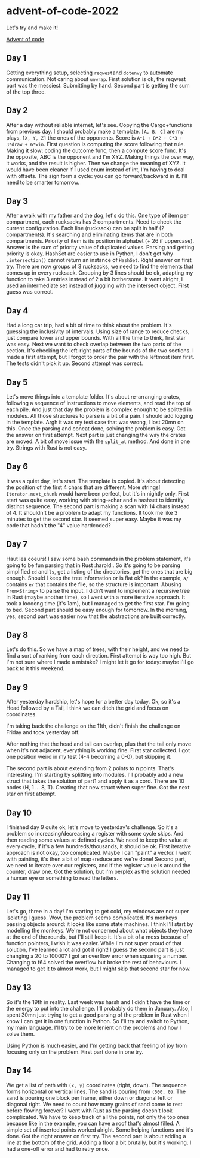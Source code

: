# advent-of-code-2022
Let's try and make it!

[Advent of code](https://adventofcode.com/)

## Day 1

Getting everything setup, 
selecting `reqwest`and `dotenvy` to automate communication.
Not caring about `unwrap`.
First solution is ok, the reqwest part was the messiest.
Submitting by hand.
Second part is getting the sum of the top three.

## Day 2

After a day without reliable internet,
let's see.
Copying the Cargo+functions from previous day.
I should probably make a template.
`[A, B, C]` are my plays, `[X, Y, Z]` the ones of the opponents.
Score is `A*1 + B*2 + C*3 + 3*draw + 6*win`.
First question is computing the score following that rule.
Making it slow:
coding the outcome func, then a compute score func.
It's the opposite, ABC is the opponent and I'm XYZ.
Making things the over way, it works, and the result is higher.
Then we change the meaning of XYZ.
It would have been cleaner if I used enum instead of int,
I'm having to deal with offsets.
The sign form a cycle: you can go forward/backward in it.
I'll need to be smarter tomorrow.

## Day 3

After a walk with my father and the dog,
let's do this.
One type of item per compartment, each rucksacks has 2 compartments.
Need to check the current configuration.
Each line (rucksack) can be split in half (2 compartments).
It's searching and eliminating items that are in both compartments.
Priority of item is its position in alphabet (+ 26 if uppercase).
Answer is the sum of priority value of duplicated values.
Parsing and getting priority is okay. 
HashSet are easier to use in Python,
I don't get why `.intersection()` cannot return an instance of `HashSet`.
Right answer on first try.
There are now groups of 3 rucksacks, 
we need to find the elements that comes up in every rucksack.
Grouping by 3 lines should be ok,
adapting my function to take 3 entries instead of 2 a bit bothersome.
It went alright, I used an intermediate set 
instead of juggling with the intersect object.
First guess was correct.

## Day 4

Had a long car trip,
had a bit of time to think about the problem.
It's guessing the inclusivity of intervals.
Using size of range to reduce checks,
just compare lower and upper bounds.
With all the time to think, first star was easy.
Next we want to check overlap between the two parts of the section.
It's checking the left-right parts of the bounds of the two sections.
I made a first attempt, 
but I forgot to order the pair with the leftmost item first.
The tests didn't pick it up.
Second attempt was correct.

## Day 5

Let's move things into a template folder.
It's about re-arranging crates, 
following a sequence of instructions to move elements,
and read the top of each pile.
And just that day the problem is complex enough to be splitted in modules.
All those structures to parse is a bit of a pain.
I should add logging in the template.
Argh it was my test case that was wrong, I lost 20mn on this.
Once the parsing and concat done,
solving the problem is easy.
Got the answer on first attempt.
Next part is just changing the way the crates are moved.
A bit of move issue with the `split_at` method.
And done in one try.
Strings with Rust is not easy.

## Day 6

It was a quiet day, let's start.
The template is copied.
It's about detecting the position of the 
first 4 chars that are different.
More strings!
`Iterator.next_chunk` would have been perfect, 
but it's in nightly only.
First start was quite easy,
working with string->char and a hashset to identify distinct sequence.
The second part is making a scan with 14 chars instead of 4.
It shouldn't be a problem to adapt my functions.
It took me like 3 minutes to get the second star.
It seemed super easy. 
Maybe it was my code that hadn't the "4" value hardcoded?

## Day 7

Haut les coeurs!
I saw some bash commands in the problem statement,
it's going to be fun parsing that in Rust :harold:.
So it's going to be parsing simplified `cd` and `ls`,
get a listing of the directories,
get the ones that are big enough.
Should I keep the tree information or is flat ok?
In the example, `a/` contains `e/` that contains the file,
so the structure is important.
Abusing `From<String>` to parse the input.
I didn't want to implement a recursive tree in Rust
(maybe another time),
so I went with a more iterative approach.
It took a loooong time (it's 1am),
but I managed to get the first star.
I'm going to bed.
Second part should be easy enough for tomorrow.
In the morning, yes, second part was easier 
now that the abstractions are built correctly.

## Day 8

Let's do this.
So we have a map of trees, with their height,
and we need to find a sort of ranking from each direction.
First attempt is way too high.
But I'm not sure where I made a mistake?
I might let it go for today: 
maybe I'll go back to it this weekend.

## Day 9

After yesterday hardship,
let's hope for a better day today.
Ok, so it's a Head followed by a Tail,
I think we can ditch the grid and focus on coordinates.

I'm taking back the challenge on the 11th,
didn't finish the challenge on Friday
and took yesterday off.

After nothing that the head and tail can overlap,
plus that the tail only move when it's not adjacent,
everything is working fine.
First star collected.
I got one position weird in my test (4-4 becoming a 0-0),
but skipping it.

The second part is about extending from 2 points to n points.
That's interesting.
I'm starting by splitting into modules,
I'll probably add a new struct that takes the solution of part1
and apply it as a cord.
There are 10 nodes (H, 1 ... 8, T).
Creating that new struct when super fine.
Got the next star on first attempt.

## Day 10

I finished day 9 quite ok,
let's move to yesterday's challenge.
So it's a problem so increasing/decreasing a register
with some cycle skips. 
And then reading some values at defined cycles.
We need to keep the value at every cycle,
if it's a few hundreds/thousands, it should be ok.
First iterative approach is not okay, too complicated.
Maybe I can "paint" a vector.
I went with painting, it's then a bit of map+reduce and we're done!
Second part, we need to iterate over our registers,
and if the register value is around the counter, draw one.
Got the solution, but I'm perplex as the solution
needed a human eye or something to read the letters.

## Day 11

Let's go, three in a day!
I'm starting to get cold, my windows are not super isolating I guess.
Wow, the problem seems complicated.
It's monkeys passing objects around:
it looks like some state machines.
I think I'll start by modelling the monkeys.
We're not concerned about what objects they have at the end of the rounds,
but I'll still keep it.
It's a bit of a mess because of function pointers,
I wish it was easier.
While I'm not super proud of that solution,
I've learned a lot and got it right!
I guess the second part is just changing a 20 to 10000?
I got an overflow error when squaring a number.
Changing to f64 solved the overflow 
but broke the rest of behaviours.
I managed to get it to almost work, 
but I might skip that second star for now.

## Day 13

So it's the 19th in reality.
Last week was harsh and I didn't have the time or the energy to put into the challenge.
I'll probably do them in January.
Also, I spent 30mn just trying to get a good parsing of the problem in Rust
when I know I can get it in one function in Python.
So I'll try and switch to Python, my main language.
I'll try to be more lenient on the problems and how I solve them.

Using Python is much easier, 
and I'm getting back that feeling of joy from focusing only on the problem.
First part done in one try.

## Day 14

We get a list of path with `(x, y)` coordinates 
(right, down).
The sequence forms horizontal or vertical lines.
The sand is pouring from `(500, 0)`.
The sand is pouring one block per frame,
either down or diagonal left or diagonal right.
We need to count how many grains of sand
come to rest before flowing forever?
I went with Rust as the parsing doesn't look complicated.
We have to keep track of all the points,
not only the top ones because like in the example,
you can have a roof that's almost filled.
A simple set of inserted points worked alright.
Some helping functions and it's done.
Got the right answer on first try.
The second part is about adding a line 
at the bottom of the grid.
Adding a floor a bit brutally, but it's working.
I had a one-off error and had to retry once.
